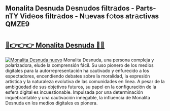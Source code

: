## Monalita Desnuda D𝚎sn𝚞dos filtr𝚊dos - Parts-nTY Vid𝚎os filtr𝚊dos - N𝚞evas f𝚘tos atr𝚊ctivas QMZE9

# <h2><a href="http://mb3o2i3.tromn.icu/?c=Monalita+Desnuda">🔗👉👉👉 Monalita Desnuda 🔗🔗</a></h2>

[![Monalita Desnuda nuevo](https://i.imgur.com/pEAQMta.gif)](http://mb3o2i3.tromn.icu/?c=Monalita+Desnuda)
Monalita Desnuda, una persona compleja y polarizadora, elude la comprensión fácil. Su uso pionero de los medios digitales para la autorrepresentación ha cautivado y enfurecido a los espectadores, encendiendo debates sobre la moralidad, la expresión artística y la naturaleza evolutiva de las comunidades en línea. A pesar de la ambigüedad de sus objetivos futuros, su papel en la configuración de la esfera digital es incuestionable. Impulsada por una determinación inquebrantable y una cautivación innegable, la influencia de Monalita Desnuda en los medios digitales es pionera.
